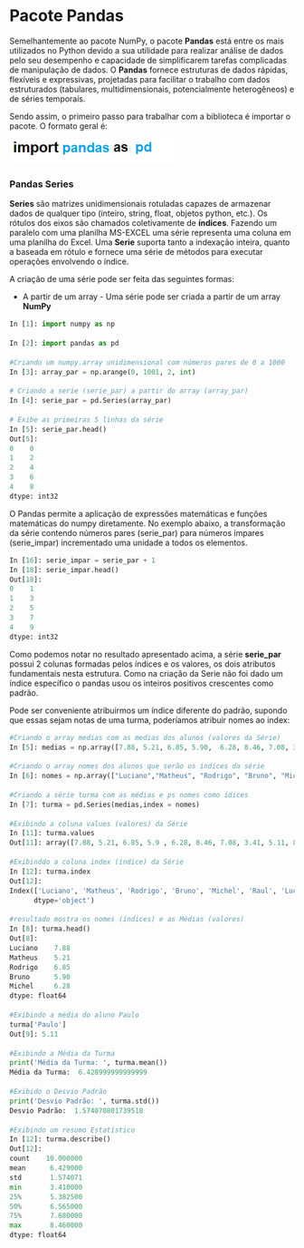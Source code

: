 # Pacote Pandas

Semelhantemente ao pacote NumPy, o pacote **Pandas** está entre os mais utilizados no Python devido a sua utilidade para realizar análise de dados pelo seu desempenho e capacidade de simplificarem tarefas complicadas de manipulação de dados. O **Pandas** fornece estruturas de dados rápidas, flexíveis e expressivas, projetadas para facilitar o trabalho com dados estruturados (tabulares, multidimensionais, potencialmente heterogêneos) e de séries temporais.

Sendo assim, o primeiro passo para trabalhar com a biblioteca é importar o pacote. O formato geral é:

![funcao](/imagens/import_pandas.png)

### Pandas Series

**Series** são matrizes unidimensionais rotuladas capazes de armazenar dados de qualquer tipo (inteiro, string, float, objetos python, etc.). Os rótulos dos eixos são chamados coletivamente de **índices**. Fazendo um paralelo com uma planilha MS-EXCEL uma série representa uma coluna em uma planilha do Excel.
Uma **Serie** suporta tanto a indexação inteira, quanto a baseada em rótulo e fornece uma série de métodos para executar operações envolvendo o índice.

A criação de uma série pode ser feita das seguintes formas:

+ A partir de um array - Uma série pode ser criada a partir de um array **NumPy**
``` python
In [1]: import numpy as np

In [2]: import pandas as pd

#Criando um numpy.array unidimensional com números pares de 0 a 1000 
In [3]: array_par = np.arange(0, 1001, 2, int)

# Criando a serie (serie_par) a partir do array (array_par)
In [4]: serie_par = pd.Series(array_par)

# Exibe as primeiras 5 linhas da série
In [5]: serie_par.head()  
Out[5]: 
0    0
1    2
2    4
3    6
4    8
dtype: int32
```

O Pandas permite a aplicação de expressões matemáticas e funções matemáticas do numpy diretamente. No exemplo abaixo, a transformação da série contendo números pares (serie_par) para números ímpares (serie_impar) incrementado uma unidade a todos os elementos.

```python
In [16]: serie_impar = serie_par + 1
In [18]: serie_impar.head()
Out[18]: 
0    1
1    3
2    5
3    7
4    9
dtype: int32
```
Como podemos notar no resultado apresentado acima, a série **serie_par** possui 2 colunas formadas pelos índices e os valores, os dois atributos fundamentais nesta estrutura. Como na criação da Serie não foi dado um índice específico o pandas usou os inteiros positivos crescentes como padrão. 

Pode ser conveniente atribuirmos um índice diferente do padrão, supondo que essas sejam notas de uma turma, poderíamos atribuir nomes ao index: 
``` python
#Criando o array medias com as medias dos alunos (valores da Série)
In [5]: medias = np.array([7.88, 5.21, 6.85, 5.90,  6.28, 8.46, 7.08, 3.41, 5.11, 8.11])

#Criando o array nomes dos alunos que serão os índices da série
In [6]: nomes = np.array(["Luciano","Matheus", "Rodrigo", "Bruno", "Michel", "Raul", "Lucas","Caio","Paulo", "Vitor"])

#Criando a série turma com as médias e ps nomes como ídices
In [7]: turma = pd.Series(medias,index = nomes)

#Exibindo a coluna values (valores) da Série
In [11]: turma.values
Out[11]: array([7.88, 5.21, 6.85, 5.9 , 6.28, 8.46, 7.08, 3.41, 5.11, 8.11])

#Exibinddo a coluna index (índice) da Série
In [12]: turma.index
Out[12]: 
Index(['Luciano', 'Matheus', 'Rodrigo', 'Bruno', 'Michel', 'Raul', 'Lucas', 'Caio', 'Paulo', 'Vitor'],
      dtype='object')

#resultado mostra os nomes (índices) e as Médias (valores)
In [8]: turma.head()
Out[8]: 
Luciano    7.88
Matheus    5.21
Rodrigo    6.85
Bruno      5.90
Michel     6.28
dtype: float64

#Exibindo a média do aluno Paulo
turma['Paulo']
Out[9]: 5.11

#Exibindo a Média da Turma
print('Média da Turma: ', turma.mean())
Média da Turma:  6.428999999999999

#Exibido o Desvio Padrão
print('Desvio Padrão: ', turma.std())
Desvio Padrão:  1.574070801739518

#Exibindo um resumo Estatístico
In [12]: turma.describe()
Out[12]: 
count    10.000000
mean      6.429000
std       1.574071
min       3.410000
25%       5.382500
50%       6.565000
75%       7.680000
max       8.460000
dtype: float64

```

